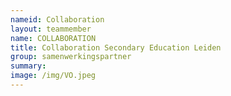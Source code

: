 ```yaml
---
nameid: Collaboration
layout: teammember
name: COLLABORATION
title: Collaboration Secondary Education Leiden
group: samenwerkingspartner
summary: 
image: /img/VO.jpeg
---
```



